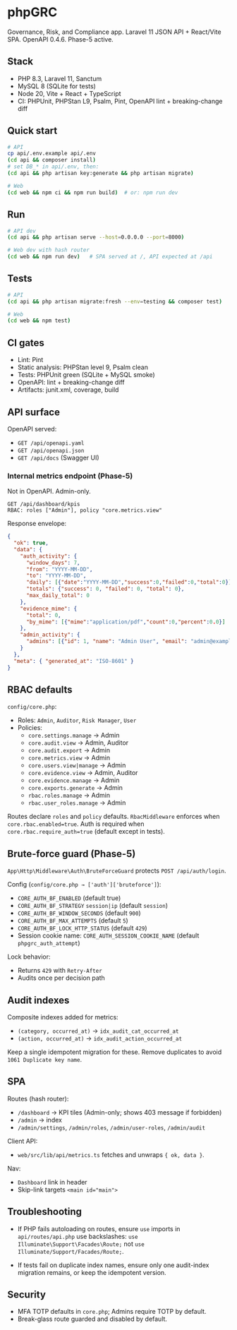 # phpGRC

Governance, Risk, and Compliance app. Laravel 11 JSON API + React/Vite SPA. OpenAPI 0.4.6. Phase-5 active.

## Stack
- PHP 8.3, Laravel 11, Sanctum
- MySQL 8 (SQLite for tests)
- Node 20, Vite + React + TypeScript
- CI: PHPUnit, PHPStan L9, Psalm, Pint, OpenAPI lint + breaking-change diff

## Quick start

```sh
# API
cp api/.env.example api/.env
(cd api && composer install)
# set DB_* in api/.env, then:
(cd api && php artisan key:generate && php artisan migrate)

# Web
(cd web && npm ci && npm run build)  # or: npm run dev
```

## Run

```sh
# API dev
(cd api && php artisan serve --host=0.0.0.0 --port=8000)

# Web dev with hash router
(cd web && npm run dev)   # SPA served at /, API expected at /api
```

## Tests

```sh
# API
(cd api && php artisan migrate:fresh --env=testing && composer test)

# Web
(cd web && npm test)
```

## CI gates
- Lint: Pint
- Static analysis: PHPStan level 9, Psalm clean
- Tests: PHPUnit green (SQLite + MySQL smoke)
- OpenAPI: lint + breaking-change diff
- Artifacts: junit.xml, coverage, build

## API surface

OpenAPI served:
- `GET /api/openapi.yaml`
- `GET /api/openapi.json`
- `GET /api/docs` (Swagger UI)

### Internal metrics endpoint (Phase-5)
Not in OpenAPI. Admin-only.

```
GET /api/dashboard/kpis
RBAC: roles ["Admin"], policy "core.metrics.view"
```

Response envelope:

```json
{
  "ok": true,
  "data": {
    "auth_activity": {
      "window_days": 7,
      "from": "YYYY-MM-DD",
      "to": "YYYY-MM-DD",
      "daily": [{"date":"YYYY-MM-DD","success":0,"failed":0,"total":0}],
      "totals": {"success": 0, "failed": 0, "total": 0},
      "max_daily_total": 0
    },
    "evidence_mime": {
      "total": 0,
      "by_mime": [{"mime":"application/pdf","count":0,"percent":0.0}]
    },
    "admin_activity": {
      "admins": [{"id": 1, "name": "Admin User", "email": "admin@example.test", "last_login_at": "YYYY-MM-DDTHH:MM:SSZ" }]
    }
  },
  "meta": { "generated_at": "ISO-8601" }
}
```

## RBAC defaults

`config/core.php`:

- Roles: `Admin`, `Auditor`, `Risk Manager`, `User`
- Policies:
  - `core.settings.manage` → Admin
  - `core.audit.view` → Admin, Auditor
  - `core.audit.export` → Admin
  - `core.metrics.view` → Admin
  - `core.users.view|manage` → Admin
  - `core.evidence.view` → Admin, Auditor
  - `core.evidence.manage` → Admin
  - `core.exports.generate` → Admin
  - `rbac.roles.manage` → Admin
  - `rbac.user_roles.manage` → Admin

Routes declare `roles` and `policy` defaults. `RbacMiddleware` enforces when `core.rbac.enabled=true`. Auth is required when `core.rbac.require_auth=true` (default except in tests).

## Brute-force guard (Phase-5)

`App\Http\Middleware\Auth\BruteForceGuard` protects `POST /api/auth/login`.

Config (`config/core.php → ['auth']['bruteforce']`):
- `CORE_AUTH_BF_ENABLED` (default true)
- `CORE_AUTH_BF_STRATEGY` `session|ip` (default `session`)
- `CORE_AUTH_BF_WINDOW_SECONDS` (default `900`)
- `CORE_AUTH_BF_MAX_ATTEMPTS` (default `5`)
- `CORE_AUTH_BF_LOCK_HTTP_STATUS` (default `429`)
- Session cookie name: `CORE_AUTH_SESSION_COOKIE_NAME` (default `phpgrc_auth_attempt`)

Lock behavior:
- Returns `429` with `Retry-After`
- Audits once per decision path

## Audit indexes

Composite indexes added for metrics:

- `(category, occurred_at)` → `idx_audit_cat_occurred_at`
- `(action, occurred_at)` → `idx_audit_action_occurred_at`

Keep a single idempotent migration for these. Remove duplicates to avoid `1061 Duplicate key name`.

## SPA

Routes (hash router):
- `/dashboard` → KPI tiles (Admin-only; shows 403 message if forbidden)
- `/admin` → index
- `/admin/settings`, `/admin/roles`, `/admin/user-roles`, `/admin/audit`

Client API:
- `web/src/lib/api/metrics.ts` fetches and unwraps `{ ok, data }`.

Nav:
- `Dashboard` link in header
- Skip-link targets `<main id="main">`

## Troubleshooting

- If PHP fails autoloading on routes, ensure `use` imports in `api/routes/api.php` use backslashes:
  `use Illuminate\Support\Facades\Route;` not `use Illuminate/Support/Facades/Route;`.

- If tests fail on duplicate index names, ensure only one audit-index migration remains, or keep the idempotent version.

## Security
- MFA TOTP defaults in `core.php`; Admins require TOTP by default.
- Break-glass route guarded and disabled by default.
